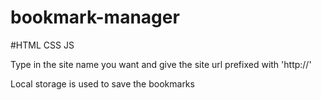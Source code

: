 # bookmark-manager

#HTML CSS JS

Type in the site name you want and give the site url prefixed with 'http://'


Local storage is used to save the bookmarks
